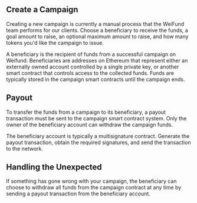 ## Create a Campaign

Creating a new campaign is currently a manual process that the WeiFund team performs for our clients. Choose a beneficiary to receive the funds, a goal amount to raise, an optional maximum amount to raise, and how many tokens you'd like the campaign to issue.

A beneficiary is the recipient of funds from a successful campaign on Weifund. Beneficiaries are addresses on Ethereum that represent either an externally owned account controlled by a single private key, or another smart contract that controls access to the collected funds. Funds are typically stored in the campaign smart contracts until the campaign ends.

## Payout

To transfer the funds from a campaign to its beneficiary, a payout transaction must be sent to the campaign smart contract system. Only the owner of the beneficiary account can withdraw the campaign funds.

The beneficiary account is typically a multisignature contract. Generate the
payout transaction, obtain the required signatures, and send the
transaction to the network.

## Handling the Unexpected

If something has gone wrong with your campaign, the beneficiary can choose to withdraw all funds from the campaign contract at any time by sending a payout
transaction from the beneficiary account.

